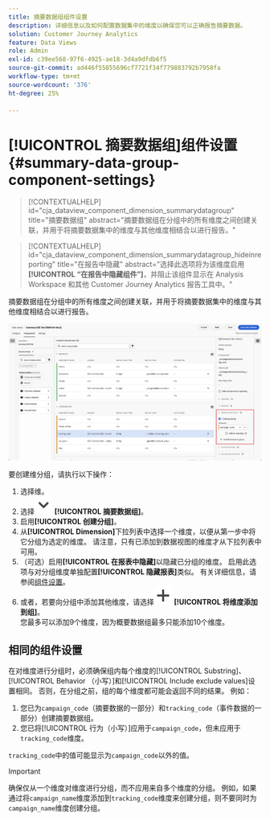 ```yaml
---
title: 摘要数据组组件设置
description: 详细信息以及如何配置数据集中的维度以确保您可以正确报告摘要数据。
solution: Customer Journey Analytics
feature: Data Views
role: Admin
exl-id: c39ee568-97f6-4925-ae18-3d4a9dfdb6f5
source-git-commit: ad446f55855696cf7721f34f779883792b7958fa
workflow-type: tm+mt
source-wordcount: '376'
ht-degree: 25%

---
```


# [!UICONTROL 摘要数据组]组件设置 {#summary-data-group-component-settings}

<!-- markdownlint-disable MD034 -->

>[!CONTEXTUALHELP]
>id="cja_dataview_component_dimension_summarydatagroup"
>title="摘要数据组"
>abstract="摘要数据组在分组中的所有维度之间创建关联，并用于将摘要数据集中的维度与其他维度相结合以进行报告。"

<!-- markdownlint-enable MD034 -->

<!-- markdownlint-disable MD034 -->

>[!CONTEXTUALHELP]
>id="cja_dataview_component_dimension_summarydatagroup_hideinreporting"
>title="在报告中隐藏"
>abstract="选择此选项将为该维度启用&#x200B;**[!UICONTROL “在报告中隐藏组件”]**，并阻止该组件显示在 Analysis Workspace 和其他 Customer Journey Analytics 报告工具中。"

<!-- markdownlint-enable MD034 -->



摘要数据组在分组中的所有维度之间创建关联，并用于将摘要数据集中的维度与其他维度相结合以进行报告。

![摘要数据组组件设置](/help/data-views/assets/summary-data-group.png)

要创建维分组，请执行以下操作：

1. 选择维。
1. 选择![V形向下](/help/assets/icons/ChevronDown.svg) **[!UICONTROL 摘要数据组]**。
1. 启用&#x200B;**[!UICONTROL 创建分组]**。
1. 从&#x200B;**[!UICONTROL Dimension]**&#x200B;下拉列表中选择一个维度，以便从第一步中将它分组为选定的维度。 请注意，只有已添加到数据视图的维度才从下拉列表中可用。
1. （可选）启用&#x200B;**[!UICONTROL 在报表中隐藏]**&#x200B;以隐藏已分组的维度。 启用此选项与对分组维度单独配置&#x200B;**[!UICONTROL 隐藏报表]**&#x200B;类似。 有关详细信息，请参阅[组件设置](overview.md)。
1. 或者，若要向分组中添加其他维度，请选择![添加](/help/assets/icons/Add.svg) **[!UICONTROL 将维度添加到组]**。<br/>您最多可以添加9个维度，因为概要数据组最多只能添加10个维度。

## 相同的组件设置

在对维度进行分组时，必须确保组内每个维度的[!UICONTROL Substring]、[!UICONTROL Behavior （小写）]和[!UICONTROL Include exclude values]设置相同。 否则，在分组之前，组的每个维度都可能会返回不同的结果。
例如：

1. 您已为`campaign_code`（摘要数据的一部分）和`tracking_code`（事件数据的一部分）创建摘要数据组。
1. 您已将[!UICONTROL 行为（小写）]应用于`campaign_code`，但未应用于`tracking_code`维度。

`tracking_code`中的值可能显示为`campaign_code`以外的值。

>[!IMPORTANT]
>
>确保仅从一个维度对维度进行分组，而不应用来自多个维度的分组。 例如，如果通过将`campaign_name`维度添加到`tracking_code`维度来创建分组，则不要同时为`campaign_name`维度创建分组。
>
